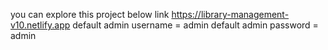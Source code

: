 you can explore this project below link
https://library-management-v10.netlify.app
default admin username = admin
 default admin password = admin